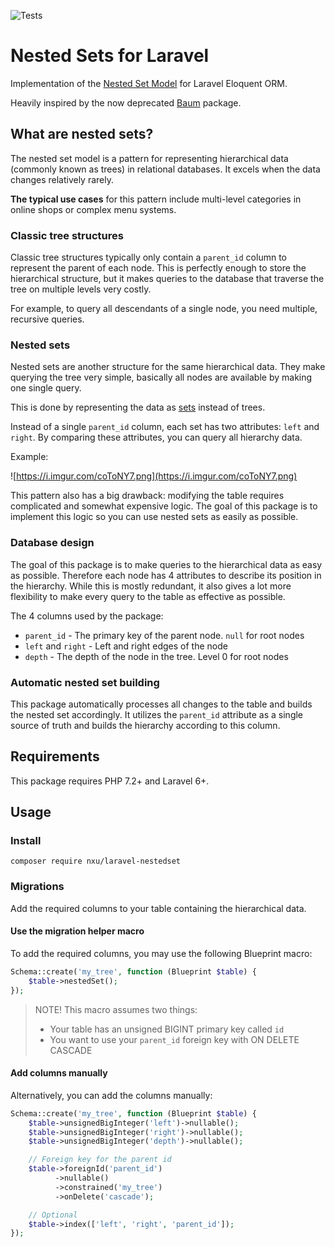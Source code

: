 ![Tests](https://github.com/nXu/laravel-nestedset/workflows/Tests/badge.svg)

# Nested Sets for Laravel 
Implementation of the 
[Nested Set Model](https://en.wikipedia.org/wiki/Nested_set_model) for 
Laravel Eloquent ORM.

Heavily inspired by the now deprecated [Baum](https://github.com/etrepat/baum)
package.

## What are nested sets?
The nested set model is a pattern for representing hierarchical data (commonly
known as trees) in relational databases. It excels when the data changes 
relatively rarely. 

**The typical use cases** for this pattern include multi-level categories in
online shops or complex menu systems.  

### Classic tree structures
Classic tree structures typically only contain a `parent_id` column to represent
the parent of each node. This is perfectly enough to store the hierarchical
structure, but it makes queries to the database that traverse the tree on 
multiple levels very costly. 

For example, to query all descendants of a single node, you need multiple, 
recursive queries.

### Nested sets
Nested sets are another structure for the same hierarchical data. They make
querying the tree very simple, basically all nodes are available by making one
single query.

This is done by representing the data as
[sets](https://en.wikipedia.org/wiki/Set_(mathematics)) instead of trees.

Instead of a single `parent_id` column, each set has two attributes: `left`
and `right`. By comparing these attributes, you can query all hierarchy data.

Example:

![https://i.imgur.com/coToNY7.png](https://i.imgur.com/coToNY7.png)

This pattern also has a big drawback: modifying the table requires complicated
and somewhat expensive logic. The goal of this package is to implement this
logic so you can use nested sets as easily as possible. 

### Database design
The goal of this package is to make queries to the hierarchical data as easy as
possible. Therefore each node has 4 attributes to describe its position in 
the hierarchy. While this is mostly redundant, it also gives a lot more
flexibility to make every query to the table as effective as possible.

The 4 columns used by the package:
- `parent_id` - The primary key of the parent node. `null` for root nodes
- `left` and `right` - Left and right edges of the node
- `depth` - The depth of the node in the tree. Level 0 for root nodes

### Automatic nested set building
This package automatically processes all changes to the table and builds the
nested set accordingly. It utilizes the `parent_id` attribute as a single source
of truth and builds the hierarchy according to this column. 

## Requirements
This package requires PHP 7.2+ and Laravel 6+.

## Usage

### Install
```
composer require nxu/laravel-nestedset
```

### Migrations
Add the required columns to your table containing the hierarchical data.

#### Use the migration helper macro
To add the required columns, you may use the following Blueprint macro:

```php
Schema::create('my_tree', function (Blueprint $table) {
    $table->nestedSet();
});
```

> NOTE!
> This macro assumes two things:
> - Your table has an unsigned BIGINT primary key called `id`
> - You want to use your `parent_id` foreign key with ON DELETE CASCADE  

#### Add columns manually
Alternatively, you can add the columns manually:

```php
Schema::create('my_tree', function (Blueprint $table) {
    $table->unsignedBigInteger('left')->nullable();
    $table->unsignedBigInteger('right')->nullable();
    $table->unsignedBigInteger('depth')->nullable();

    // Foreign key for the parent id
    $table->foreignId('parent_id')
          ->nullable()
          ->constrained('my_tree')
          ->onDelete('cascade');

    // Optional
    $table->index(['left', 'right', 'parent_id']);
});
```

